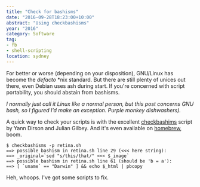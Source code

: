 ```yaml
---
title: "Check for bashisms"
date: "2016-09-28T18:23:00+10:00"
abstract: "Using checkbashisms"
year: "2016"
category: Software
tag:
- fb
- shell-scripting
location: sydney
---
```

For better or worse (depending on your disposition), GNU/Linux has become the *defacto* \*nix standard. But there are still plenty of unices out there, even Debian uses ash during start. If you're concerned with script portability, you should abstain from bashisms.

<p style="font-style:italic">I normally just call it Linux like a normal person, but this post concerns GNU bash, so I figured I’d make an exception. Purple monkey dishwashers).</p>

A quick way to check your scripts is with the excellent [checkbashims] script by Yann Dirson and Julian Gilbey. And it's even available on [homebrew], boom.

    $ checkbashisms -p retina.sh
    ==> possible bashism in retina.sh line 29 (<<< here string):
    ==> _original=`sed "s/this/that/" <<< $_image`
    ==> possible bashism in retina.sh line 61 (should be 'b = a'):
    ==> [ `uname` == "Darwin" ] && echo $_html | pbcopy

Heh, whoops. I've got some scripts to fix.

[checkbashims]: http://manpages.ubuntu.com/manpages/precise/man1/checkbashisms.1.html
[homebrew]: http://braumeister.org/formula/checkbashisms

